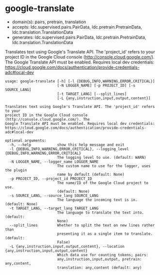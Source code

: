 # google-translate

* domain(s): pairs, pretrain, translation
* accepts: ldc.supervised.pairs.PairData, ldc.pretrain.PretrainData, ldc.translation.TranslationData
* generates: ldc.supervised.pairs.PairData, ldc.pretrain.PretrainData, ldc.translation.TranslationData

Translates text using Google's Translate API. The 'project_id' refers to your project ID in the Google Cloud console (http://console.cloud.google.com/). The Google Translate API must be enabled. Requires local dev credentials: https://cloud.google.com/docs/authentication/provide-credentials-adc#local-dev

```
usage: google-translate [-h] [-l {DEBUG,INFO,WARNING,ERROR,CRITICAL}]
                        [-N LOGGER_NAME] [-p PROJECT_ID] [-s SOURCE_LANG]
                        [-t TARGET_LANG] [--split_lines]
                        [-L {any,instruction,input,output,content}]

Translates text using Google's Translate API. The 'project_id' refers to your
project ID in the Google Cloud console (http://console.cloud.google.com/). The
Google Translate API must be enabled. Requires local dev credentials:
https://cloud.google.com/docs/authentication/provide-credentials-adc#local-dev

optional arguments:
  -h, --help            show this help message and exit
  -l {DEBUG,INFO,WARNING,ERROR,CRITICAL}, --logging_level {DEBUG,INFO,WARNING,ERROR,CRITICAL}
                        The logging level to use. (default: WARN)
  -N LOGGER_NAME, --logger_name LOGGER_NAME
                        The custom name to use for the logger, uses the plugin
                        name by default (default: None)
  -p PROJECT_ID, --project_id PROJECT_ID
                        The name/ID of the Google Cloud project to use.
                        (default: None)
  -s SOURCE_LANG, --source_lang SOURCE_LANG
                        The language the incoming text is in. (default: None)
  -t TARGET_LANG, --target_lang TARGET_LANG
                        The language to translate the text into. (default:
                        None)
  --split_lines         Whether to split the text on new lines rather than
                        presenting it as a single item to translate. (default:
                        False)
  -L {any,instruction,input,output,content}, --location {any,instruction,input,output,content}
                        Which data use for counting tokens; pairs:
                        any,instruction,input,output, pretrain: any,content,
                        translation: any,content (default: any)
```
